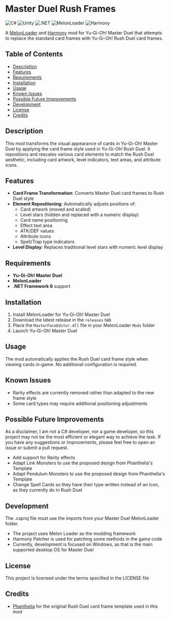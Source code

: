 # Master Duel Rush Frames

![C#](https://img.shields.io/badge/C%23-239120?logo=c-sharp&logoColor=white)
![Unity](https://img.shields.io/badge/Unity-100000?logo=unity&logoColor=white)
![.NET](https://img.shields.io/badge/.NET_6-5C2D91?logo=.net&logoColor=white)
![MelonLoader](https://img.shields.io/badge/MelonLoader-4CAF50)
![Harmony](https://img.shields.io/badge/Harmony-FF6B6B)

A [MelonLoader](https://github.com/LavaGang/MelonLoader) and [Harmony](https://github.com/pardeike/Harmony) mod for 
Yu-Gi-Oh! Master Duel that attempts to replace the standard card frames with Yu-Gi-Oh! Rush Duel card frames.

## Table of Contents

- [Description](#description)
- [Features](#features)
- [Requirements](#requirements)
- [Installation](#installation)
- [Usage](#usage)
- [Known Issues](#known-issues)
- [Possible Future Improvements](#possible-future-improvements)
- [Development](#development)
- [License](#license)
- [Credits](#credits)

## Description

This mod transforms the visual appearance of cards in Yu-Gi-Oh! Master Duel by applying the card frame style used in 
Yu-Gi-Oh! Rush Duel. It repositions and rescales various card elements to match the Rush Duel aesthetic, including card artwork, level indicators, text areas, and attribute icons.

## Features

- **Card Frame Transformation**: Converts Master Duel card frames to Rush Duel style
- **Element Repositioning**: Automatically adjusts positions of:
  - Card artwork (moved and scaled)
  - Level stars (hidden and replaced with a numeric display)
  - Card name positioning
  - Effect text area
  - ATK/DEF values
  - Attribute icons
  - Spell/Trap type indicators
- **Level Display**: Replaces traditional level stars with numeric level display

## Requirements

- **Yu-Gi-Oh! Master Duel**
- **MelonLoader**
- **.NET Framework 6** support

## Installation

1. Install MelonLoader for Yu-Gi-Oh! Master Duel
2. Download the latest release in the `releases` tab
3. Place the `MasterFaceEditor.dll` file in your MelonLoader `Mods` folder
4. Launch Yu-Gi-Oh! Master Duel

## Usage

The mod automatically applies the Rush Duel card frame style when viewing cards in-game. 
No additional configuration is required.

## Known Issues

- Rarity effects are currently removed rather than adapted to the new frame style
- Some card types may require additional positioning adjustments

## Possible Future Improvements

As a disclaimer, I am not a C# developer, nor a game developer, so this project may not be the most efficient or
elegant way to achieve the task. If you have any suggestions or improvements, please feel free to open an issue
or submit a pull request.

- Add support for Rarity effects
- Adapt Link Monsters to use the proposed design from Phanthelia's Template
- Adapt Pendulum Monsters to use the proposed design from Phanthelia's Template
- Change Spell Cards so they have their type written instead of an icon, as they currently do in Rush Duel

## Development

The .csproj file must use the imports from your Master Duel MelonLoader folder.

- The project uses Melon Loader as the modding framework
- Harmony Patcher is used for patching some methods in the game code
- Currently, development is focused on Windows, as that is the main supported desktop OS for Master Duel

## License
This project is licensed under the terms specified in the LICENSE file

## Credits

- [Phanthelia](https://www.deviantart.com/phanthelia) for the original Rush Duel card frame template used in this mod